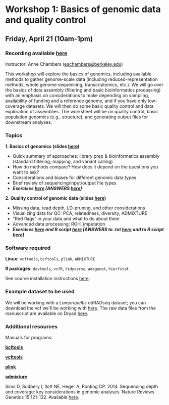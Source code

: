 
# Workshop 1: Basics of genomic data and quality control

## Friday, April 21 (10am-1pm)

### Recording available [here](https://drive.google.com/file/d/1Lc1tMqDWcBUoP1JMlo9wiMGC8tG3_JLz/view?usp=share_link)

Instructor: Anne Chambers (eachambers@berkeley.edu)

This workshop will explore the basics of genomics, including available methods to gather genome-scale data (including reduced-representation methods, whole genome sequencing, transcriptomics, etc.). We will go over the basics of data assembly (filtering and basic bioinformatics processing) with an emphasis on considerations to make depending on sampling, availability of funding and a reference genome, and if you have only low-coverage datasets. We will then do some basic quality control and data exploration of assemblies. The worksheet will be on quality control, basic population genomics (e.g., structure), and generating output files for downstream analyses.

### Topics

**1. Basics of genomics (slides [here](https://github.com/eachambers/EvoGeno-Methods-Workshop/blob/main/Workshop1/Lectures/EvoGenomics%20workshop1_1.pdf))**
* Quick summary of approaches: library prep & bioinformatics assembly (standard filtering, mapping, and variant calling)
* How do methods compare? How does it depend on the questions you want to ask?
* Considerations and biases for different genomic data types
* Brief review of sequencing/input/output file types
* ***Exercises [here](https://github.com/eachambers/EvoGeno-Methods-Workshop/blob/main/Workshop1/Exercises/EvoGenomics_Ws1_Ex1.txt) [ANSWERS [here](https://github.com/eachambers/EvoGeno-Methods-Workshop/blob/main/Workshop1/Exercises/EvoGenomics_Ws1_ANSWERS.txt)]***

**2. Quality control of genomic data (slides [here](https://github.com/eachambers/EvoGeno-Methods-Workshop/blob/main/Workshop1/Lectures/EvoGenomics%20workshop1_2.pdf))**
* Missing data, read depth, LD-pruning, and other considerations
* Visualizing data for QC: PCA, relatedness, diversity, ADMIXTURE
* "Red flags" in your data and what to do about them
* Advanced data processing: ROH, imputation
* ***Exercises [here](https://github.com/eachambers/EvoGeno-Methods-Workshop/blob/main/Workshop1/Exercises/EvoGenomics_Ws1_Ex2.txt) and R script [here](https://github.com/eachambers/EvoGeno-Methods-Workshop/blob/main/Workshop1/Exercises/Workshop1_Exercise2.R) [ANSWERS to .txt [here](https://github.com/eachambers/EvoGeno-Methods-Workshop/blob/main/Workshop1/Exercises/EvoGenomics_Ws1_ANSWERS.txt) and to R script [here](https://github.com/eachambers/EvoGeno-Methods-Workshop/blob/main/Workshop1/Exercises/Workshop1_Exercise2_ANSWERS.R)]***

### Software required
**Linux:** `vcftools`, `bcftools`, `plink`, `ADMIXTURE`

**R packages:** `devtools`, `vcfR`, `tidyverse`, `adegenet`, `hierfstat`

See course installation instructions [here](https://docs.google.com/document/d/1J-HjigOT_Zeu1xv38uY6dttdloo8OQG2km_fr87qIMk/edit).

### Example dataset to be used

We will be working with a *Lampropeltis* ddRADseq dataset; you can download the vcf we'll be working with [here](https://github.com/eachambers/EvoGeno-Methods-Workshop/blob/main/Workshop1/Data/lampro.vcf). The raw data files from the manuscript are available on Dryad [here](https://datadryad.org/stash/dataset/doi:10.5061/dryad.9s4mw6mj8).

### Additional resources

Manuals for programs:

**[bcftools](https://samtools.github.io/bcftools/bcftools.html)**

**[vcftools](https://vcftools.sourceforge.net/man_latest.html)**

**[plink](https://www.cog-genomics.org/plink/1.9/)**

**[admixture](https://dalexander.github.io/admixture/admixture-manual.pdf)**

Sims D, Sudbery I, Ilott NE, Heger A, Ponting CP. 2014. Sequencing depth and coverage: key considerations in genomic analyses. Nature Reviews Genetics 15:121-132. Available [here](https://www.nature.com/articles/nrg3642).
